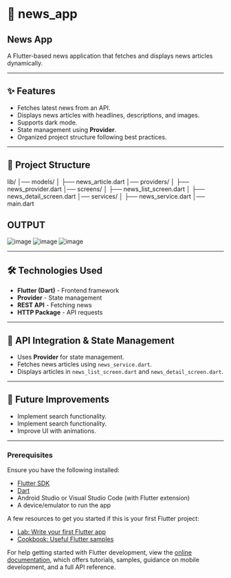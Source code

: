 # 📰 news_app

## **News App**

A Flutter-based news application that fetches and displays news articles dynamically.

---

## **✨ Features**
- Fetches latest news from an API.
- Displays news articles with headlines, descriptions, and images.
- Supports dark mode.
- State management using **Provider**.
- Organized project structure following best practices.

---

## **📂 Project Structure**

lib/
│── models/ │ 
  ├── news_article.dart
│── providers/ │ 
  ├── news_provider.dart 
│── screens/ │ 
  ├── news_list_screen.dart │
  ├── news_detail_screen.dart 
│── services/ │ 
  ├── news_service.dart 
│── main.dart


## **OUTPUT**

![image](https://github.com/user-attachments/assets/439e656d-c236-4d6b-93cb-e43f8bf515af)
![image](https://github.com/user-attachments/assets/b758dddc-a334-4ea0-970f-20c71ff1bb5b)
![image](https://github.com/user-attachments/assets/bb0c1df7-1c28-4ec5-af1d-59197a6f6009)



---

## **🛠 Technologies Used**
- **Flutter (Dart)** - Frontend framework  
- **Provider** - State management  
- **REST API** - Fetching news  
- **HTTP Package** - API requests  

---

## **🔗 API Integration & State Management**
- Uses **Provider** for state management.  
- Fetches news articles using `news_service.dart`.  
- Displays articles in `news_list_screen.dart` and `news_detail_screen.dart`.  

---

## **🚀 Future Improvements**
- Implement search functionality. 
- Implement search functionality.
- Improve UI with animations.

---

### **Prerequisites**
Ensure you have the following installed:  
- [Flutter SDK](https://flutter.dev/docs/get-started/install)  
- [Dart](https://dart.dev/get-dart)  
- Android Studio or Visual Studio Code (with Flutter extension)  
- A device/emulator to run the app  


A few resources to get you started if this is your first Flutter project:

- [Lab: Write your first Flutter app](https://docs.flutter.dev/get-started/codelab)
- [Cookbook: Useful Flutter samples](https://docs.flutter.dev/cookbook)

For help getting started with Flutter development, view the
[online documentation](https://docs.flutter.dev/), which offers tutorials,
samples, guidance on mobile development, and a full API reference.
